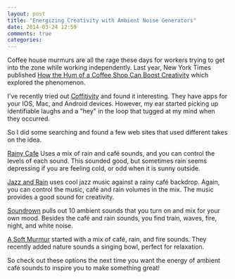 ```yaml
---
layout: post
title: "Energizing Creativity with Ambient Noise Generators"
date: 2014-03-24 12:59
comments: true
categories: 
---
```


Coffee house murmurs are all the rage these days for workers trying to get into the zone while working independently. Last year, New York Times published 
[How the Hum of a Coffee Shop Can Boost Creativity](http://well.blogs.nytimes.com/2013/06/21/how-the-hum-of-a-coffee-shop-can-boost-creativity/?_php=true&_type=blogs&_r=1) which explored the phenomenon.

<!--more-->

I've recently tried out [Coffitivity](http://coffitivity.com/) and found it interesting. They have apps for your IOS, Mac, and Android devices. However, my ear started picking up identifiable laughs and a "hey" in the loop that tugged at my mind when they occurred.

So I did some searching and found a few web sites that used different takes on the idea.

[Rainy Cafe](http://rainycafe.com/) Uses a mix of rain and café sounds, and you can control the levels of each sound. This sounded good, but sometimes rain seems depressing if you are feeling cold, or odd when it is sunny outside.

[Jazz and Rain](http://www.jazzandrain.com/) uses cool jazz music against a rainy café backdrop. Again, you can control the music, café and rain volumes in the mix. The music provides a good sound for creativity.

[Soundrown](http://soundrown.com/) pulls out 10 ambient sounds that you turn on and mix for your own mood. Besides the café and rain sounds, you find train, waves, fire, night, and white noise.

[A Soft Murmur](http://asoftmurmur.com/) started with a mix of café, rain, and fire sounds. They recently added nature sounds a singing bowl, perfect for relaxation.

So check out these options the next time you want the energy of ambient café sounds to inspire you to make something great!

